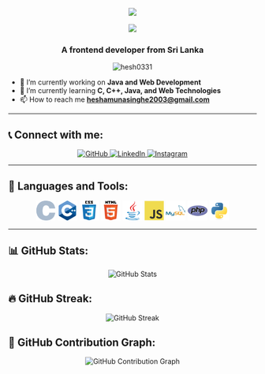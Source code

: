 <p align="center">
  <img src="https://user-images.githubusercontent.com/74038190/212749171-b84692a8-2b04-4e3b-93ca-ac14705da224.gif" width="250px">
</p>

<p align="center">
  <img src="https://readme-typing-svg.demolab.com?font=Fira+Code&weight=600&size=32&pause=1000&color=FF00FF&center=true&vCenter=true&width=600&lines=Hi+👋,+I'm+Heshani+Munasinghe;Frontend+Developer;Java+and+Web+Tech+Enthusiast" />
</p>

<h3 align="center">A frontend developer from Sri Lanka</h3>

<p align="center">
  <img src="https://komarev.com/ghpvc/?username=hesh0331&label=Profile%20views&color=0e75b6&style=flat" alt="hesh0331" />
</p>

- 🔭 I’m currently working on **Java and Web Development**  
- 🌱 I’m currently learning **C, C++, Java, and Web Technologies**  
- 📫 How to reach me **heshamunasinghe2003@gmail.com**  

---

## 📞 Connect with me:
<p align="center">
  <a href="https://github.com/heshu-munasinghe" target="_blank">
    <img src="https://cdn.jsdelivr.net/npm/simple-icons@v3/icons/github.svg" alt="GitHub" height="40" width="40"/>
  </a>
  <a href="https://www.linkedin.com/in/heshani-munasinghe-52b040342/" target="_blank">
    <img src="https://cdn.jsdelivr.net/npm/simple-icons@v3/icons/linkedin.svg" alt="LinkedIn" height="40" width="40"/>
  </a>
  <a href="https://instagram.com/_hesh_2.0" target="_blank">
    <img src="https://raw.githubusercontent.com/rahuldkjain/github-profile-readme-generator/master/src/images/icons/Social/instagram.svg" alt="Instagram" height="40" width="40"/>
  </a>
</p>


---

## 🚀 Languages and Tools:
<p align="center"> 
  <img src="https://raw.githubusercontent.com/devicons/devicon/master/icons/c/c-original.svg" alt="C" width="40" height="40"/> 
  <img src="https://raw.githubusercontent.com/devicons/devicon/master/icons/cplusplus/cplusplus-original.svg" alt="C++" width="40" height="40"/> 
  <img src="https://raw.githubusercontent.com/devicons/devicon/master/icons/css3/css3-original-wordmark.svg" alt="CSS3" width="40" height="40"/> 
  <img src="https://raw.githubusercontent.com/devicons/devicon/master/icons/html5/html5-original-wordmark.svg" alt="HTML5" width="40" height="40"/> 
  <img src="https://raw.githubusercontent.com/devicons/devicon/master/icons/java/java-original.svg" alt="Java" width="40" height="40"/> 
  <img src="https://raw.githubusercontent.com/devicons/devicon/master/icons/javascript/javascript-original.svg" alt="JavaScript" width="40" height="40"/> 
  <img src="https://raw.githubusercontent.com/devicons/devicon/master/icons/mysql/mysql-original-wordmark.svg" alt="MySQL" width="40" height="40"/> 
  <img src="https://raw.githubusercontent.com/devicons/devicon/master/icons/php/php-original.svg" alt="PHP" width="40" height="40"/> 
  <img src="https://raw.githubusercontent.com/devicons/devicon/master/icons/python/python-original.svg" alt="Python" width="40" height="40"/> 
</p>

---

## 📊 GitHub Stats:
<p align="center">
  <img src="https://github-readme-stats.vercel.app/api?username=hesh0331&show_icons=true&theme=radical" alt="GitHub Stats" />
</p>

## 🔥 GitHub Streak:
<p align="center">
  <img src="https://streak-stats.demolab.com?user=hesh0331&theme=radical&hide_border=false" alt="GitHub Streak" />
</p>

## 🌱 GitHub Contribution Graph:
<p align="center">
  <img src="https://github-readme-activity-graph.vercel.app/graph?username=hesh0331&theme=radical" alt="GitHub Contribution Graph" />
</p>


